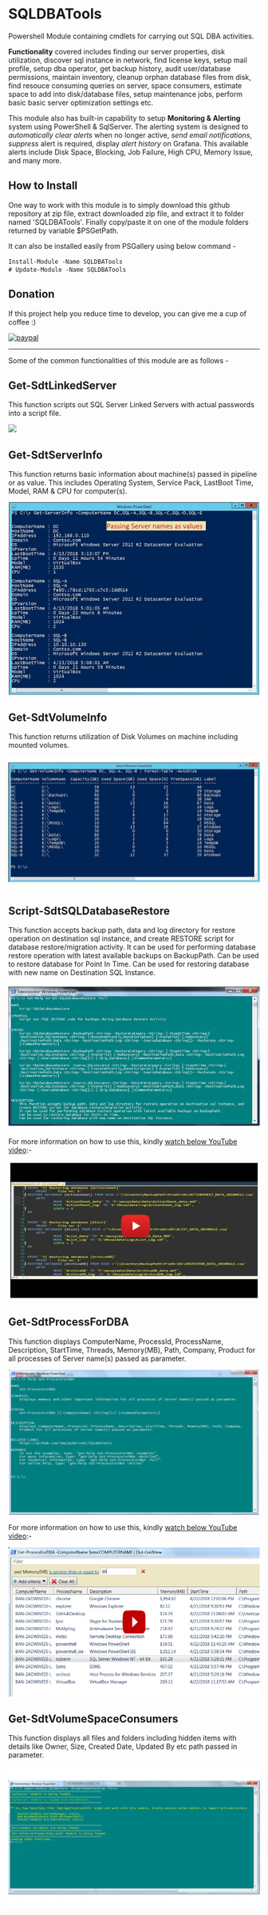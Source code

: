 # SQLDBATools
Powershell Module containing cmdlets for carrying out SQL DBA activities. 

**Functionality** covered includes finding our server properties, disk utilization, discover sql instance in network, find license keys, setup mail profile, setup dba operator, get backup history, audit user/database permissions, maintain inventory, cleanup orphan database files from disk, find resouce consuming queries on server, space consumers, estimate space to add into disk/database files, setup maintenance jobs, perform basic basic server optimization settings etc.

This module also has built-in capability to setup **Monitoring & Alerting** system using PowerShell & SqlServer. The alerting system is designed to *automatically clear alerts* when no longer active, *send email notifications*, *suppress* alert is required, display *alert history* on Grafana. This available alerts include Disk Space, Blocking, Job Failure, High CPU, Memory Issue, and many more.

## How to Install
One way to work with this module is to simply download this github repository at zip file, extract downloaded zip file, and extract it to folder named 'SQLDBATools'. Finally copy/paste it on one of the module folders returned by variable $PSGetPath.

It can also be installed easily from PSGallery using below command -

```
Install-Module -Name SQLDBATools
# Update-Module -Name SQLDBATools
```

## Donation
If this project help you reduce time to develop, you can give me a cup of coffee :) 

[![paypal](https://www.paypalobjects.com/en_US/i/btn/btn_donateCC_LG.gif)](https://paypal.me/imajaydwivedi?country.x=IN&locale.x=en_GB)

-------------------------------------------------------------------------------------
Some of the common functionalities of this module are as follows -

## Get-SdtLinkedServer
This function scripts out SQL Server Linked Servers with actual passwords into a script file.

![](https://ajaydwivedi.com/wp-content/uploads/2021/06/image-3-1024x379.png)

## Get-SdtServerInfo
This function returns basic information about machine(s) passed in pipeline or as value. This includes Operating System, Service Pack, LastBoot Time, Model, RAM & CPU for computer(s).

![](https://github.com/imajaydwivedi/Images/raw/master/SQLDBATools/Get-ServerInfo.gif)

## Get-SdtVolumeInfo
This function returns utilization of Disk Volumes on machine including mounted volumes.

[![Watch this video](https://github.com/imajaydwivedi/Images/raw/master/SQLDBATools/Get-VolumeInfo.gif)](https://youtu.be/n160GyC0g-8)

## Script-SdtSQLDatabaseRestore
This function accepts backup path, data and log directory for restore operation on destination sql instance, and create RESTORE script for database restore/migration activity.
It can be used for performing database restore operation with latest available backups on BackupPath.
Can be used to restore database for Point In Time.
Can be used for restoring database with new name on Destination SQL Instance.

![](https://github.com/imajaydwivedi/Images/raw/master/SQLDBATools/Help___Script-SQLDatabaseRestore.gif)

For more information on how to use this, kindly [watch below YouTube video](https://youtu.be/v4r2lhIFii4):-

[![Watch this video](https://github.com/imajaydwivedi/Images/raw/master/SQLDBATools/PlayThumbnail____Script-SQLDatabaseRestore.jpg)](https://youtu.be/v4r2lhIFii4)

## Get-SdtProcessForDBA
This function displays ComputerName, ProcessId, ProcessName, Description, StartTime, Threads, Memory(MB), Path, Company, Product for all processes of Server name(s) passed as parameter.

![](https://github.com/imajaydwivedi/Images/raw/master/SQLDBATools/Get-ProcessForDBA.gif)

For more information on how to use this, kindly [watch below YouTube video](https://youtu.be/bhzc2LO2Pb4):-

[![Watch this video](https://github.com/imajaydwivedi/Images/raw/master/SQLDBATools/PlayThumbnail____Get-ProcessForDBA.png)](https://youtu.be/bhzc2LO2Pb4)

## Get-SdtVolumeSpaceConsumers
This function displays all files and folders including hidden items with details like Owner, Size, Created Date, Updated By etc path passed in parameter.

![](https://github.com/imajaydwivedi/Images/raw/master/SQLDBATools/Get-VolumeSpaceConsumers.gif)
